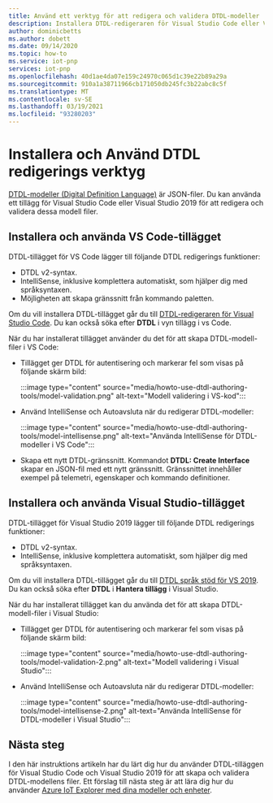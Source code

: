 ```yaml
---
title: Använd ett verktyg för att redigera och validera DTDL-modeller | Microsoft Docs
description: Installera DTDL-redigeraren för Visual Studio Code eller Visual Studio 2019 och Använd den för att redigera IoT Plug and Play-modeller.
author: dominicbetts
ms.author: dobett
ms.date: 09/14/2020
ms.topic: how-to
ms.service: iot-pnp
services: iot-pnp
ms.openlocfilehash: 40d1ae4da07e159c24970c065d1c39e22b89a29a
ms.sourcegitcommit: 910a1a38711966cb171050db245fc3b22abc8c5f
ms.translationtype: MT
ms.contentlocale: sv-SE
ms.lasthandoff: 03/19/2021
ms.locfileid: "93280203"
---
```

# <a name="install-and-use-the-dtdl-authoring-tools"></a>Installera och Använd DTDL redigerings verktyg

[DTDL-modeller (Digital Definition Language)](https://github.com/Azure/opendigitaltwins-dtdl/blob/master/DTDL/v2/dtdlv2.md) är JSON-filer. Du kan använda ett tillägg för Visual Studio Code eller Visual Studio 2019 för att redigera och validera dessa modell filer.

## <a name="install-and-use-the-vs-code-extension"></a>Installera och använda VS Code-tillägget

DTDL-tillägget för VS Code lägger till följande DTDL redigerings funktioner:

- DTDL v2-syntax.
- IntelliSense, inklusive komplettera automatiskt, som hjälper dig med språksyntaxen.
- Möjligheten att skapa gränssnitt från kommando paletten.

Om du vill installera DTDL-tillägget går du till [DTDL-redigeraren för Visual Studio Code](https://marketplace.visualstudio.com/items?itemName=vsciot-vscode.vscode-dtdl). Du kan också söka efter **DTDL** i vyn tillägg i vs Code.

När du har installerat tillägget använder du det för att skapa DTDL-modell-filer i VS Code:

- Tillägget ger DTDL för autentisering och markerar fel som visas på följande skärm bild:

    :::image type="content" source="media/howto-use-dtdl-authoring-tools/model-validation.png" alt-text="Modell validering i VS-kod":::

- Använd IntelliSense och Autoavsluta när du redigerar DTDL-modeller:

    :::image type="content" source="media/howto-use-dtdl-authoring-tools/model-intellisense.png" alt-text="Använda IntelliSense för DTDL-modeller i VS Code":::

- Skapa ett nytt DTDL-gränssnitt. Kommandot **DTDL: Create Interface** skapar en JSON-fil med ett nytt gränssnitt. Gränssnittet innehåller exempel på telemetri, egenskaper och kommando definitioner.

## <a name="install-and-use-the-visual-studio-extension"></a>Installera och använda Visual Studio-tillägget

DTDL-tillägget för Visual Studio 2019 lägger till följande DTDL redigerings funktioner:

- DTDL v2-syntax.
- IntelliSense, inklusive komplettera automatiskt, som hjälper dig med språksyntaxen.

Om du vill installera DTDL-tillägget går du till [DTDL språk stöd för VS 2019](https://marketplace.visualstudio.com/items?itemName=vsc-iot.vs16dtdllanguagesupport). Du kan också söka efter **DTDL** i **Hantera tillägg** i Visual Studio.

När du har installerat tillägget kan du använda det för att skapa DTDL-modell-filer i Visual Studio:

- Tillägget ger DTDL för autentisering och markerar fel som visas på följande skärm bild:

    :::image type="content" source="media/howto-use-dtdl-authoring-tools/model-validation-2.png" alt-text="Modell validering i Visual Studio":::

- Använd IntelliSense och Autoavsluta när du redigerar DTDL-modeller:

    :::image type="content" source="media/howto-use-dtdl-authoring-tools/model-intellisense-2.png" alt-text="Använda IntelliSense för DTDL-modeller i Visual Studio":::

## <a name="next-steps"></a>Nästa steg

I den här instruktions artikeln har du lärt dig hur du använder DTDL-tilläggen för Visual Studio Code och Visual Studio 2019 för att skapa och validera DTDL-modellens filer. Ett förslag till nästa steg är att lära dig hur du använder [Azure IoT Explorer med dina modeller och enheter](./howto-use-iot-explorer.md).
